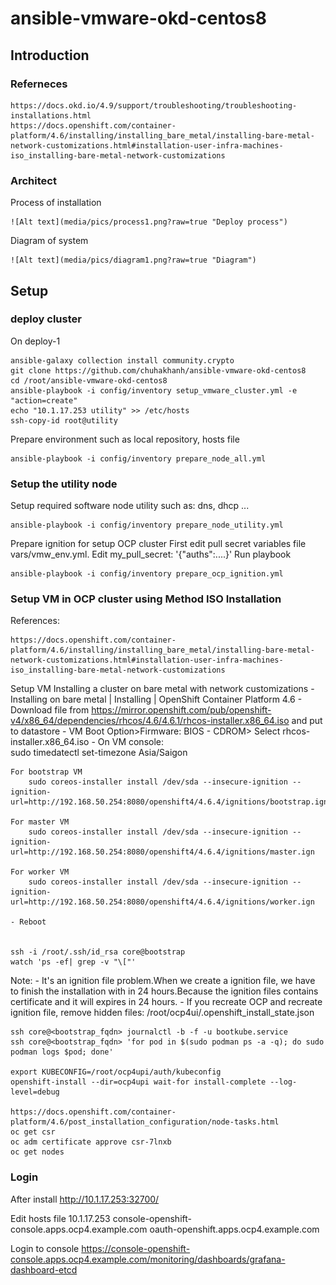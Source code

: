 # ansible-vmware-okd-centos8


## Introduction

### Referneces
    https://docs.okd.io/4.9/support/troubleshooting/troubleshooting-installations.html
    https://docs.openshift.com/container-platform/4.6/installing/installing_bare_metal/installing-bare-metal-network-customizations.html#installation-user-infra-machines-iso_installing-bare-metal-network-customizations

### Architect

Process of installation 

    ![Alt text](media/pics/process1.png?raw=true "Deploy process")

Diagram of system

    ![Alt text](media/pics/diagram1.png?raw=true "Diagram")
## Setup


### deploy cluster  

On deploy-1
    
    ansible-galaxy collection install community.crypto
    git clone https://github.com/chuhakhanh/ansible-vmware-okd-centos8
    cd /root/ansible-vmware-okd-centos8
    ansible-playbook -i config/inventory setup_vmware_cluster.yml -e "action=create"
    echo "10.1.17.253 utility" >> /etc/hosts
    ssh-copy-id root@utility

Prepare environment such as local repository, hosts file    
    
    ansible-playbook -i config/inventory prepare_node_all.yml

### Setup the utility node    

Setup required software node utility such as: dns, dhcp ...
    
    ansible-playbook -i config/inventory prepare_node_utility.yml
    
Prepare ignition for setup OCP cluster
First edit pull secret variables file vars/vmw_env.yml. Edit my_pull_secret: '{"auths":....}'
Run playbook

    ansible-playbook -i config/inventory prepare_ocp_ignition.yml
### Setup VM in OCP cluster using Method ISO Installation

References: 
    
    https://docs.openshift.com/container-platform/4.6/installing/installing_bare_metal/installing-bare-metal-network-customizations.html#installation-user-infra-machines-iso_installing-bare-metal-network-customizations

Setup VM Installing a cluster on bare metal with network customizations - Installing on bare metal | Installing | OpenShift Container Platform 4.6
    - Download file from https://mirror.openshift.com/pub/openshift-v4/x86_64/dependencies/rhcos/4.6/4.6.1/rhcos-installer.x86_64.iso and put to datastore
    - VM Boot Option>Firmware: BIOS
    - CDROM> Select rhcos-installer.x86_64.iso
    - On VM console:      
        sudo timedatectl set-timezone Asia/Saigon

    For bootstrap VM
        sudo coreos-installer install /dev/sda --insecure-ignition --ignition-url=http://192.168.50.254:8080/openshift4/4.6.4/ignitions/bootstrap.ign 
    
    For master VM
        sudo coreos-installer install /dev/sda --insecure-ignition --ignition-url=http://192.168.50.254:8080/openshift4/4.6.4/ignitions/master.ign 
    
    For worker VM
        sudo coreos-installer install /dev/sda --insecure-ignition --ignition-url=http://192.168.50.254:8080/openshift4/4.6.4/ignitions/worker.ign 

    - Reboot 


    ssh -i /root/.ssh/id_rsa core@bootstrap
    watch 'ps -ef| grep -v "\["'

Note: 
    - It's an ignition file problem.When we create a ignition file, we have to finish the installation with in 24 hours.Because the ignition files contains certificate and it will expires in 24 hours.
    - If you recreate OCP and recreate ignition file, remove hidden files: /root/ocp4ui/.openshift_install_state.json 

    ssh core@<bootstrap_fqdn> journalctl -b -f -u bootkube.service
    ssh core@<bootstrap_fqdn> 'for pod in $(sudo podman ps -a -q); do sudo podman logs $pod; done'
     
    export KUBECONFIG=/root/ocp4upi/auth/kubeconfig
    openshift-install --dir=ocp4upi wait-for install-complete --log-level=debug

    https://docs.openshift.com/container-platform/4.6/post_installation_configuration/node-tasks.html
    oc get csr
    oc adm certificate approve csr-7lnxb
    oc get nodes

### Login
After install 
    http://10.1.17.253:32700/

Edit hosts file
    10.1.17.253 console-openshift-console.apps.ocp4.example.com oauth-openshift.apps.ocp4.example.com

Login to console 
    https://console-openshift-console.apps.ocp4.example.com/monitoring/dashboards/grafana-dashboard-etcd